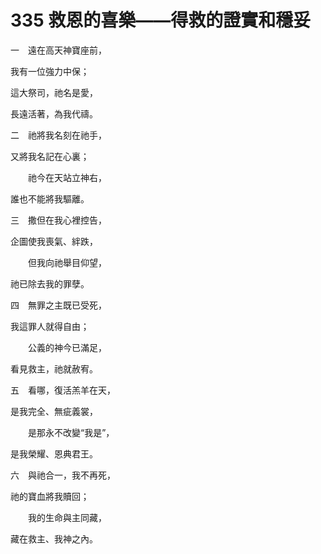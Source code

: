 # 335 救恩的喜樂——得救的證實和穩妥

一　遠在高天神寶座前，

我有一位強力中保；

這大祭司，祂名是愛，

長遠活著，為我代禱。

二　祂將我名刻在祂手，

又將我名記在心裏；

　　祂今在天站立神右，

誰也不能將我驅離。

三　撒但在我心裡控告，

企圖使我喪氣、絆跌，

　　但我向祂舉目仰望，

祂已除去我的罪孽。

四　無罪之主既已受死，

我這罪人就得自由；

　　公義的神今已滿足，

看見救主，祂就赦宥。

五　看哪，復活羔羊在天，

是我完全、無疵義裳，

　　是那永不改變“我是”，

是我榮耀、恩典君王。

六　與祂合一，我不再死，

祂的寶血將我贖回；

　　我的生命與主同藏，

藏在救主、我神之內。


